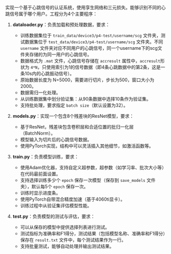 实现一个基于心跳信号的认证系统，使用孪生网络和三元损失。能够识别不同的心跳信号属于哪个用户。工程分为4个主要程序：

1. **dataloader.py**：负责加载和预处理数据，要求：
   - 训练数据集位于 `train_data/device3/p4-test/username/scg` 文件夹，测试数据集位于 `test_data/device3/p4-test/username/scg` 文件夹。不同 `username` 文件夹对应不同用户的心跳信号，同一个username下的scg文件夹存储的为同一用户的心跳信号。
   - 数据格式为 `.mat` 文件，心跳信号存储在 `accresult` 属性中，`accresult`形状为 `4*N`，只使用索引为1的信号数据（即4条心跳数据中的第2条，这是一条10s内的心跳振动信号）。
   - 原始数据长度为 N=5000，需要进行切片，步长为500，窗口大小为2000。
   - 数据需归一化处理。
   - 从训练数据集中划分验证集：从90条数据中选择10条作为验证集。
   - 支持批处理，要求指定 `batch size`（默认设置为32）。

2. **models.py**：实现一个包含8个残差块的ResNet模型，要求：
   - 基于ResNet，残差块包含卷积层和合适位置的批归一化层（BatchNorm）。
   - 模型输入为切片后的心跳信号数据。
   - 使用PyTorch实现，结构中可以灵活插入其他细节，如激活函数等。

3. **train.py**：负责模型训练，要求：
   - 使用Adam优化器，支持自定义超参数，超参数（如学习率、批次大小等）在代码最前面设置。
   - 支持选择训练多少个 `epoch` 保存一次模型（保存到 `save_models` 文件夹），默认每5个 `epoch` 保存一次。
   - 训练时显示进度条。
   - 使用PyTorch自带混合精度加速（基于4060ti显卡）。
   - 训练过程中从验证集评估模型性能。

4. **test.py**：负责模型的测试与评估，要求：
   - 可以从保存的模型中提供选择列表进行测试。
   - 测试指标为准确率和F1得分，测试结果（包括模型名称、准确率和F1得分）保存在 `result.txt` 文件中，每个测试结果作为一行。
   - 支持批量测试，能够自动处理并输出测试结果。

